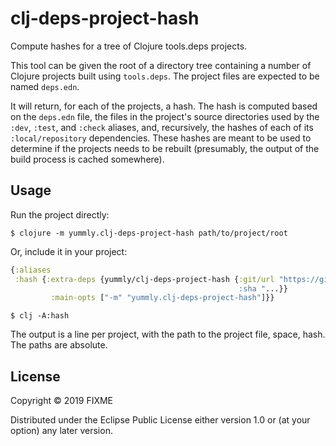 # clj-deps-project-hash

Compute hashes for a tree of Clojure tools.deps projects.

This tool can be given the root of a directory tree containing a number of Clojure projects built using `tools.deps`. The project files are expected to be named `deps.edn`.

It will return, for each of the projects, a hash. The hash is computed based on the `deps.edn` file, the files in the project's source directories used by the `:dev`, `:test`, and
`:check` aliases, and, recursively, the hashes of each of its `:local/repository` dependencies.  These hashes are meant to be used to determine if the projects needs to be rebuilt
(presumably, the output of the build process is cached somewhere).

## Usage

Run the project directly:

    $ clojure -m yummly.clj-deps-project-hash path/to/project/root

Or, include it in your project:

```clojure
{:aliases
 :hash {:extra-deps {yummly/clj-deps-project-hash {:git/url "https://github.com/yummly/clj-deps-project-hash.git
                                                   :sha "...}}
         :main-opts ["-m" "yummly.clj-deps-project-hash"]}}
```

    $ clj -A:hash

The output is a line per project, with the path to the project file, space, hash. The paths are absolute.

## License

Copyright © 2019 FIXME

Distributed under the Eclipse Public License either version 1.0 or (at
your option) any later version.
